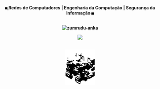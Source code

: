 <div align="center">
  <a rel="nofollow" href="https://github.com/l34-n/l34-n/blob/main/cube.gif">
    <img width="1.5%" src="./cub.gif">
  </a>
  <b>
 Redes de Computadores | Engenharia da Computação | Segurança da Informação
  <b rel="nofollow" href="https://github.com/l34-n/l34-n/blob/main/cubeb.gif">
    <img width="1.5%" src="./cubb.gif">
  </b>
</div> 
  
## 
  
<p align=center>
  <div align=center>
    <a href="https://github.com/denvercoder1/github-readme-streak-stats" title="Go to Source">
      <img align="center" width=390 src="https://github-readme-streak-stats.herokuapp.com/?user=l34-n&theme=graywhite&border=61dafb&hide_border=true" alt="zumrudu-anka" />
    </a>
    
    
<p align="center" >
<a href="https://github.com/anuraghazra/github-readme-stats"> 
    <img  src="https://github-readme-stats.vercel.app/api?username=L34-N&&show_icons=true&theme=graywhite"/>
  </a>
</p>    
    
## 
    
    
<div align="center">
  <a rel="nofollow" href="https://github.com/l34-n/l34-n/blob/main/quad.gif">
    <img width="20%" src="./quad.gif">
  </a>
